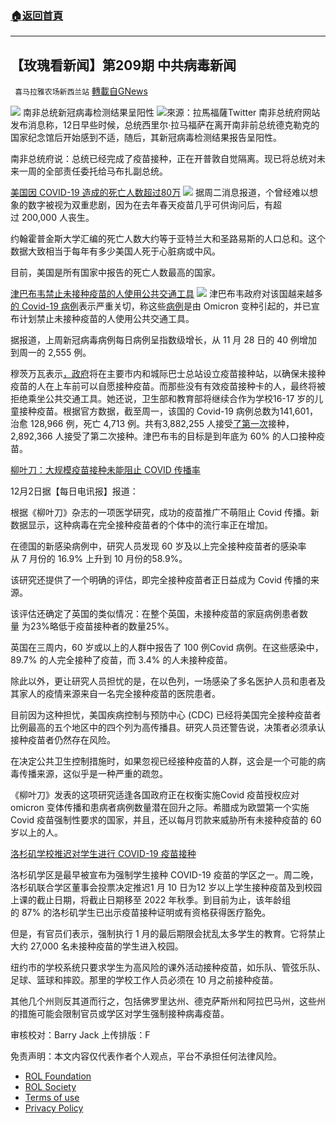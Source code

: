 ###  [:house:返回首頁](https://github.com/ourhimalayas/txt)
---


## 【玫瑰看新闻】第209期 中共病毒新闻
` 喜马拉雅农场新西兰站` [轉載自GNews](https://gnews.org/zh-hans/1776513/)

![](https://assets.gnews.org/wp-content/uploads/2021/12/PHOTO-2021-12-20-00-45-00.jpg)
南非总统新冠病毒检测结果呈阳性
![](https://assets.gnews.org/wp-content/uploads/2021/12/图片-1-32.jpg)來源：拉馬福薩Twitter
南非总统府网站发布消息称，12日早些时候，总统西里尔·拉马福萨在离开南非前总统德克勒克的国家纪念馆后开始感到不适，随后，其新冠病毒检测结果报告呈阳性。

南非总统府说：总统已经完成了疫苗接种，正在开普敦自觉隔离。现已将总统对未来一周的全部责任委托给马布扎副总统。

[美国因 COVID-19 造成的死亡人数超过80万](https://apnews.com/article/coronavirus-pandemic-health-united-states-41fd85092ef5571515afbb923b8a06ef)
![](https://assets.gnews.org/wp-content/uploads/2021/12/图片-2-6.jpg)
据周二消息报道，个曾经难以想象的数字被视为双重悲剧，因为在去年春天疫苗几乎可供询问后，有超过 200,000 人丧生。

约翰霍普金斯大学汇编的死亡人数大约等于亚特兰大和圣路易斯的人口总​​和。这个数据大致相当于每年有多少美国人死于心脏病或中风。

目前，美国是所有国家中报告的死亡人数最高的国家。

[津巴布韦禁止未接种疫苗的人使用公共交通工具](https://insiderpaper.com/zimbabwe-to-ban-unvaccinated-from-using-public-transport/)
![](https://assets.gnews.org/wp-content/uploads/2021/12/图片-3-8.jpg)
津巴布韦政府对该国越来越多[的 Covid-19 病例](https://insiderpaper.com/singapore-records-715-new-covid-cases/)表示严重关切，称这些[病例](https://insiderpaper.com/singapore-records-715-new-covid-cases/)是由 Omicron 变种引起的，并已宣布计划禁止未接种疫苗的人使用公共交通工具。

据报道，上周新冠病毒病例每日病例呈指数级增长，从 11 月 28 日的 40 例增加到周一的 2,555 例。

穆茨万瓦表示[，政府](https://insiderpaper.com/heres-how-pfizer-exploits-secretive-vaccine-contracts-to-strong-arm-governments/)将在主要市内和城际巴士总站设立疫苗接种站，以确保未接种疫苗的人在上车前可以自愿接种疫苗。而那些没有有效疫苗接种卡的人，最终将被拒绝乘坐公共交通工具。她还说，卫生部和教育部将继续合作为学校16-17 岁的儿童接种疫苗。根据官方数据，截至周一，该国的 Covid-19 病例总数为141,601，治愈 128,966 例，死亡 4,713 例。共有3,882,255 人接受[了第一次](https://insiderpaper.com/austria-imposes-full-nationwide-lockdown-makes-covid-vaccine-jabs-mandatory/)接种，2,892,366 人接受了第二次接种。津巴布韦的目标是到年底为 60% 的人口接种疫苗。

[柳叶刀：大规模疫苗接种未能阻止 COVID 传播率](https://dailytelegraph.co.nz/news/mass-vaccination-fails-to-halt-covid-transmission-rates-the-lancet-2/)

12月2日据【每日电讯报】报道：

根据《柳叶刀》杂志的一项医学研究，成功的疫苗推广不萌阻止 Covid 传播。新数据显示，这种病毒在完全接种疫苗者的个体中的流行率正在增加。

在德国的新感染病例中，研究人员发现 60 岁及以上完全接种疫苗者的感染率从 7 月份的 16.9% 上升到 10 月份的58.9%。

该研究还提供了一个明确的评估，即完全接种疫苗者正日益成为 Covid 传播的来源。

该评估还确定了英国的类似情况：在整个英国，未接种疫苗的家庭病例患者数量 为23%略低于疫苗接种者的数量25%。

英国在三周内，60 岁或以上的人群中报告了 100 例Covid 病例。在这些感染中，89.7% 的人完全接种了疫苗，而 3.4% 的人未接种疫苗。

除此以外，更让研究人员担忧的是，在以色列，一场感染了多名医护人员和患者及其家人的疫情来源来自一名完全接种疫苗的医院患者。

目前因为这种担忧，美国疾病控制与预防中心 (CDC) 已经将美国完全接种疫苗者比例最高的五个地区中的四个列为高传播县。研究人员还警告说，决策者必须承认接种疫苗者仍然存在风险。

在决定公共卫生控制措施时，如果忽视已经接种疫苗的人群，这会是一个可能的病毒传播来源，这似乎是一种严重的疏忽。

《柳叶刀》发表的这项研究适逢各国政府正在权衡实施Covid 疫苗授权应对omicron 变体传播和患病者病例数量潜在回升之际。希腊成为欧盟第一个实施 Covid 疫苗强制性要求的国家，并且，还以每月罚款来威胁所有未接种疫苗的 60 岁以上的人。

[洛杉矶学校推迟对学生进行 COVID-19 疫苗接种](https://apnews.com/article/coronavirus-pandemic-health-education-california-los-angeles-aec10c9f37163865f946ebc8f0707a00)

洛杉矶学区是最早被宣布为强制学生接种 COVID-19 疫苗的学区之一。周二晚，洛杉矶联合学区董事会投票决定推迟1 月 10 日为12 岁以上学生接种疫苗及到校园上课的截止日期，将截止日期移至 2022 年秋季。到目前为止，该年龄组的 87% 的洛杉矶学生已出示疫苗接种证明或有资格获得医疗豁免。

但是，有官员们表示，强制执行 1 月的最后期限会扰乱太多学生的教育。它将禁止大约 27,000 名未接种疫苗的学生进入校园。

纽约市的学校系统只要求学生为高风险的课外活动接种疫苗，如乐队、管弦乐队、足球、篮球和摔跤。那里的学校工作人员必须在 10 月之前接种疫苗。

其他几个州则反其道而行之，包括佛罗里达州、德克萨斯州和阿拉巴马州，这些州的措施可能会限制官员或学区对学生强制接种病毒疫苗。



审核校对：Barry Jack
上传排版：F

 

免责声明：本文内容仅代表作者个人观点，平台不承担任何法律风险。

- [ROL Foundation](https://rolfoundation.org/)
- [ROL Society](https://rolsociety.org/)
- [Terms of use](https://gnews.org/terms-of-use-3/)
- [Privacy Policy](https://gnews.org/privacy-policy/)

